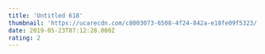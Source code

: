 ```yaml
---
title: 'Untitled 618'
thumbnail: 'https://ucarecdn.com/c8003073-6508-4f24-842a-e18fe09f5323/'
date: 2019-05-23T07:12:28.000Z
rating: 2
---
```

